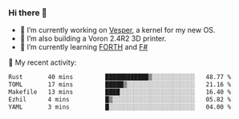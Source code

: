 ### Hi there 👋

<!--
**berkus/berkus** is a ✨ _special_ ✨ repository because its `README.md` (this file) appears on your GitHub profile.

Here are some ideas to get you started:

- 🔭 I’m currently working on ...
- 🌱 I’m currently learning ...
- 👯 I’m looking to collaborate on ...
- 🤔 I’m looking for help with ...
- 💬 Ask me about ...
- 📫 How to reach me: ...
- 😄 Pronouns: ...
- ⚡ Fun fact: ...
-->

- 🔭 I’m currently working on [Vesper](https://github.com/metta-systems/vesper), a kernel for my new OS.
- 🔭 I’m also building a Voron 2.4R2 3D printer.
- 🌱 I’m currently learning [FORTH](http://forth.com/starting-forth/) and [F#](https://fsharpforfunandprofit.com/)

💼 My recent activity:

<!--START_SECTION:waka-->

```txt
Rust       40 mins         ████████████▒░░░░░░░░░░░░   48.77 %
TOML       17 mins         █████▒░░░░░░░░░░░░░░░░░░░   21.16 %
Makefile   13 mins         ████░░░░░░░░░░░░░░░░░░░░░   16.40 %
Ezhil      4 mins          █▒░░░░░░░░░░░░░░░░░░░░░░░   05.82 %
YAML       3 mins          █░░░░░░░░░░░░░░░░░░░░░░░░   04.00 %
```

<!--END_SECTION:waka-->
